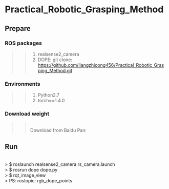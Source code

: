 # Practical_Robotic_Grasping_Method

## Prepare
### ROS packages
>> 1. realsense2_camera
>> 2. DOPE: git clone: https://github.com/liangzhicong456/Practical_Robotic_Grasping_Method.git

### Environments
>> 1. Python2.7
>> 2. torch==1.4.0

### Download weight
>> <br> Download from Baidu Pan: 

## Run
<br> > $ roslaunch realsense2_camera rs_camera.launch
<br> > $ rosrun dope dope.py
<br> > $ rqt_image_view
<br> > PS: rostopic: rgb_dope_points
